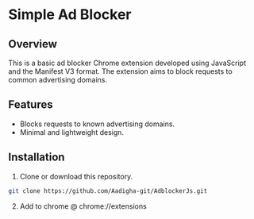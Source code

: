 # Simple Ad Blocker

## Overview

This is a basic ad blocker Chrome extension developed using JavaScript and the Manifest V3 format. The extension aims to block requests to common advertising domains.

## Features

- Blocks requests to known advertising domains.
- Minimal and lightweight design.

## Installation

1. Clone or download this repository.

```bash
git clone https://github.com/Aadigha-git/AdblockerJs.git
```

2.  Add to chrome @ chrome://extensions
